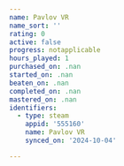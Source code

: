 ```yaml
---
name: Pavlov VR
name_sort: ''
rating: 0
active: false
progress: notapplicable
hours_played: 1
purchased_on: .nan
started_on: .nan
beaten_on: .nan
completed_on: .nan
mastered_on: .nan
identifiers:
  - type: steam
    appid: '555160'
    name: Pavlov VR
    synced_on: '2024-10-04'

---
```

